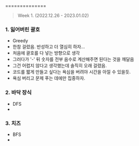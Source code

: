 ==============
> Week 1. (2022.12.26 - 2023.01.02)
### 1. 잃어버린 괄호
- Greedy
 - 한참 걸렸음. 반성하고 더 열심히 하자...
 - 처음에 괄호를 다 넣는 방향으로 생각
 - 그러다가 '-' 뒤 숫자를 전부 음수로 계산해주면 된다는 것을 깨달음
 - 그건 어렵지 않다고 생각했는데 솔직히 오래 걸렸음.
 - 코드를 짧게 만들고 싶다는 욕심을 버려야 시간을 아낄 수 있을듯.
 - 욕심 버리고 문제 푸는 데에만 집중하자.

### 2. 바닥 장식
- DFS
 - 
### 3. 치즈
- BFS
 - 